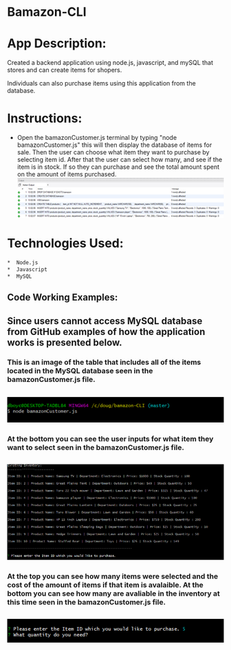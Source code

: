 # Bamazon-CLI


# App Description:

Created a backend application using node.js, javascript, and mySQL that stores and can create items for shopers. 

Individuals can also purchase items using this application from the database. 

# Instructions:

* Open the bamazonCustomer.js terminal by typing "node bamazonCustomer.js" this will then display the database of items for sale. Then the user can choose what item they want to purchase by selecting item id. After that the user can select how many, and see if the item is in stock. If so they can purchase and see the total amount spent on the amount of items purchased. 
![img](./images/bamazon-image-2.png)

# Technologies Used: 
	*  Node.js
	*  Javascript
	*  MySQL



## Code Working Examples: 


Since users cannot access MySQL database from GitHub examples of how the application works is presented below.
---
### This is an image of the table that includes all of the items located in the MySQL database seen in the bamazonCustomer.js file.

![img](./images/bamazon-image-4.png)
---
### At the bottom you can see the user inputs for what item they want to select seen in the bamazonCustomer.js file.

![img](./images/bamazon-image-5.png)
---
### At the top you can see how many items were selected and the cost of the amount of items if that item is avalaible. At the bottom you can see how many are avaliable in the inventory at this time seen in the bamazonCustomer.js file.

![img](./images/bamazon-image-6.png)
---
